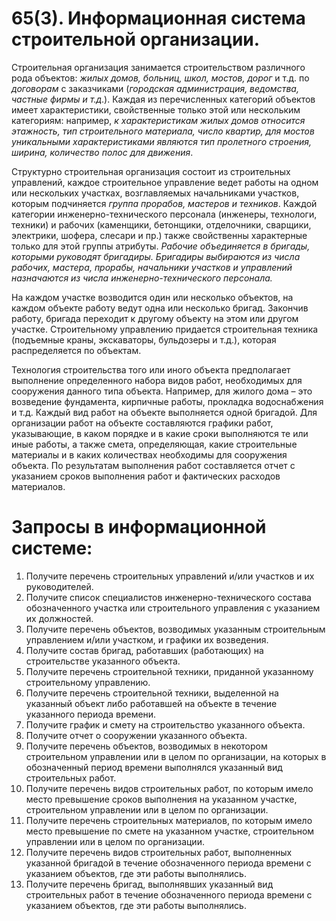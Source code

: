 # 65(3). Информационная система строительной организации.

Строительная организация занимается строительством различного рода объектов: *жилых домов, больниц, школ, мостов, дорог* и т.д. по *договорам* с заказчиками (*городская администрация, ведомства, частные фирмы и т.д*.). Каждая из перечисленных категорий объектов имеет характеристики, свойственные только этой или нескольким категориям: например, *к характеристикам жилых домов относится этажность, тип строительного материала, число квартир, для мостов уникальными характеристиками являются тип пролетного строения, ширина, количество полос для движения*.

Структурно строительная организация состоит из строительных управлений, каждое строительное управление ведет работы на одном или нескольких участках, возглавляемых начальниками участков, которым подчиняется *группа прорабов, мастеров и техников*. Каждой категории инженерно-технического персонала (инженеры, технологи, техники) и рабочих (каменщики, бетонщики, отделочники, сварщики, электрики, шофера, слесари и пр.) также свойственны характерные только для этой группы атрибуты. *Рабочие объединяется в бригады, которыми руководят бригадиры. Бригадиры выбираются из числа рабочих, мастера, прорабы, начальники участков и управлений назначаются из числа инженерно-технического персонала.*

На каждом участке возводится один или несколько объектов, на каждом объекте работу ведут одна или несколько бригад. Закончив работу, бригада переходит к другому объекту на этом или другом участке. Строительному управлению придается строительная техника (подъемные краны, экскаваторы, бульдозеры и т.д.), которая распределяется по объектам.

Технология строительства того или иного объекта предполагает выполнение определенного набора видов работ, необходимых для сооружения данного типа объекта. Например, для жилого дома – это возведение фундамента, кирпичные работы, прокладка водоснабжения и т.д. Каждый вид работ на объекте выполняется одной бригадой. Для организации работ на объекте составляются графики работ, указывающие, в каком порядке и в какие сроки выполняются те или иные работы, а также смета, определяющая, какие строительные материалы и в каких количествах необходимы для сооружения объекта. По результатам выполнения работ составляется отчет с указанием сроков выполнения работ и фактических расходов материалов.

# Запросы в информационной системе:
 1. Получите перечень строительных управлений и/или участков и их
    руководителей.
 2. Получите список специалистов инженерно-технического состава
    обозначенного участка или строительного управления с указанием их
    должностей.
 3. Получите перечень объектов, возводимых указанным строительным
    управлением и/или участком, и графики их возведения.
 4. Получите состав бригад, работавших (работающих) на строительстве
    указанного объекта.
 5. Получите перечень строительной техники, приданной указанному
    строительному управлению.
 6. Получите перечень строительной техники, выделенной на указанный
    объект либо работавшей на объекте в течение указанного периода
    времени.
 7. Получите график и смету на строительство указанного объекта.
 8. Получите отчет о сооружении указанного объекта.
 9. Получите перечень объектов, возводимых в некотором строительном
    управлении или в целом по организации, на которых в обозначенный
    период времени выполнялся указанный вид строительных работ.
 10. Получите перечень видов строительных работ, по которым имело
     место превышение сроков выполнения на указанном участке,
     строительном управлении или в целом по организации.
 11. Получите перечень строительных материалов, по которым имело
     место превышение по смете на указанном участке, строительном
     управлении или в целом по организации.
 12. Получите перечень видов строительных работ, выполненных
     указанной бригадой в течение обозначенного периода времени с
     указанием объектов, где эти работы выполнялись.
 13. Получите перечень бригад, выполнявших указанный вид
     строительных работ в течение обозначенного периода времени с
     указанием объектов, где эти работы выполнялись.
